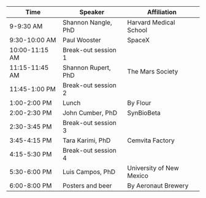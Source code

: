 | Time        | Speaker             | Affiliation
|-------------|---------------------|--------------------------|
| 9-9:30 AM      | Shannon Nangle, PhD | Harvard Medical School   |
| 9:30-10:00 AM | Paul Wooster        | SpaceX                   |
| 10:00-11:15 AM | Break-out session 1 |                          |
| 11:15-11:45 AM | Shannon Rupert, PhD | The Mars Society         |
| 11:45-1:00 PM | Break-out session 2 |                          |
| 1:00-2:00 PM  | Lunch               | By Flour                 |
| 2:00-2:30 PM  | John Cumber, PhD    | SynBioBeta               |
| 2:30-3:45 PM  | Break-out session 3 |                          |
| 3:45-4:15 PM  | Tara Karimi, PhD    | Cemvita Factory        |
| 4:15-5:30 PM  | Break-out session 4 |                          |
| 5:30-6:00 PM  | Luis Campos, PhD    | University of New Mexico |
| 6:00-8:00 PM  | Posters and beer    | By Aeronaut Brewery      |
